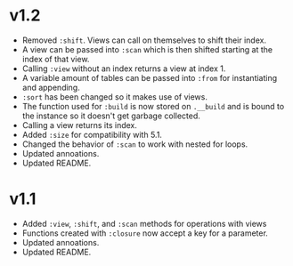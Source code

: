 # v1.2
- Removed `:shift`. Views can call on themselves to shift their index.
- A view can be passed into `:scan` which is then shifted starting at the index of that view.
- Calling `:view` without an index returns a view at index 1.
- A variable amount of tables can be passed into `:from` for instantiating and appending.
- `:sort` has been changed so it makes use of views.
- The function used for `:build` is now stored on `.__build` and is bound to the instance so it doesn't get garbage collected.
- Calling a view returns its index.
- Added `:size` for compatibility with 5.1.
- Changed the behavior of `:scan` to work with nested for loops.
- Updated annoations.
- Updated README.

# v1.1
- Added `:view`, `:shift`, and `:scan` methods for operations with views
- Functions created with `:closure` now accept a key for a parameter.
- Updated annoations.
- Updated README.